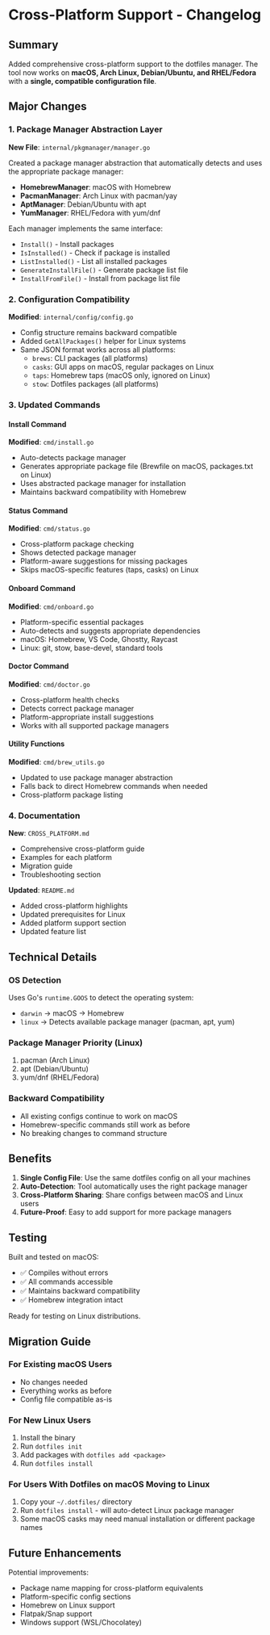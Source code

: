 # Cross-Platform Support - Changelog

## Summary

Added comprehensive cross-platform support to the dotfiles manager. The tool now works on **macOS, Arch Linux, Debian/Ubuntu, and RHEL/Fedora** with a **single, compatible configuration file**.

## Major Changes

### 1. Package Manager Abstraction Layer
**New File**: `internal/pkgmanager/manager.go`

Created a package manager abstraction that automatically detects and uses the appropriate package manager:

- **HomebrewManager**: macOS with Homebrew
- **PacmanManager**: Arch Linux with pacman/yay
- **AptManager**: Debian/Ubuntu with apt
- **YumManager**: RHEL/Fedora with yum/dnf

Each manager implements the same interface:
- `Install()` - Install packages
- `IsInstalled()` - Check if package is installed
- `ListInstalled()` - List all installed packages
- `GenerateInstallFile()` - Generate package list file
- `InstallFromFile()` - Install from package list file

### 2. Configuration Compatibility
**Modified**: `internal/config/config.go`

- Config structure remains backward compatible
- Added `GetAllPackages()` helper for Linux systems
- Same JSON format works across all platforms:
  - `brews`: CLI packages (all platforms)
  - `casks`: GUI apps on macOS, regular packages on Linux
  - `taps`: Homebrew taps (macOS only, ignored on Linux)
  - `stow`: Dotfiles packages (all platforms)

### 3. Updated Commands

#### Install Command
**Modified**: `cmd/install.go`

- Auto-detects package manager
- Generates appropriate package file (Brewfile on macOS, packages.txt on Linux)
- Uses abstracted package manager for installation
- Maintains backward compatibility with Homebrew

#### Status Command
**Modified**: `cmd/status.go`

- Cross-platform package checking
- Shows detected package manager
- Platform-aware suggestions for missing packages
- Skips macOS-specific features (taps, casks) on Linux

#### Onboard Command
**Modified**: `cmd/onboard.go`

- Platform-specific essential packages
- Auto-detects and suggests appropriate dependencies
- macOS: Homebrew, VS Code, Ghostty, Raycast
- Linux: git, stow, base-devel, standard tools

#### Doctor Command
**Modified**: `cmd/doctor.go`

- Cross-platform health checks
- Detects correct package manager
- Platform-appropriate install suggestions
- Works with all supported package managers

#### Utility Functions
**Modified**: `cmd/brew_utils.go`

- Updated to use package manager abstraction
- Falls back to direct Homebrew commands when needed
- Cross-platform package listing

### 4. Documentation

**New**: `CROSS_PLATFORM.md`
- Comprehensive cross-platform guide
- Examples for each platform
- Migration guide
- Troubleshooting section

**Updated**: `README.md`
- Added cross-platform highlights
- Updated prerequisites for Linux
- Added platform support section
- Updated feature list

## Technical Details

### OS Detection
Uses Go's `runtime.GOOS` to detect the operating system:
- `darwin` → macOS → Homebrew
- `linux` → Detects available package manager (pacman, apt, yum)

### Package Manager Priority (Linux)
1. pacman (Arch Linux)
2. apt (Debian/Ubuntu)
3. yum/dnf (RHEL/Fedora)

### Backward Compatibility
- All existing configs continue to work on macOS
- Homebrew-specific commands still work as before
- No breaking changes to command structure

## Benefits

1. **Single Config File**: Use the same dotfiles config on all your machines
2. **Auto-Detection**: Tool automatically uses the right package manager
3. **Cross-Platform Sharing**: Share configs between macOS and Linux users
4. **Future-Proof**: Easy to add support for more package managers

## Testing

Built and tested on macOS:
- ✅ Compiles without errors
- ✅ All commands accessible
- ✅ Maintains backward compatibility
- ✅ Homebrew integration intact

Ready for testing on Linux distributions.

## Migration Guide

### For Existing macOS Users
- No changes needed
- Everything works as before
- Config file compatible as-is

### For New Linux Users
1. Install the binary
2. Run `dotfiles init`
3. Add packages with `dotfiles add <package>`
4. Run `dotfiles install`

### For Users With Dotfiles on macOS Moving to Linux
1. Copy your `~/.dotfiles/` directory
2. Run `dotfiles install` - will auto-detect Linux package manager
3. Some macOS casks may need manual installation or different package names

## Future Enhancements

Potential improvements:
- Package name mapping for cross-platform equivalents
- Platform-specific config sections
- Homebrew on Linux support
- Flatpak/Snap support
- Windows support (WSL/Chocolatey)
